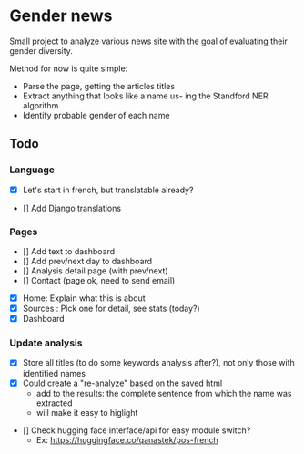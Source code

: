 # Gender news

Small project to analyze various news site with the goal of evaluating their gender diversity.

Method for now is quite simple:

- Parse the page, getting the articles titles
- Extract anything that looks like a name us- ing the Standford NER algorithm
- Identify probable gender of each name

## Todo

### Language

- [x] Let's start in french, but translatable already?
- [] Add Django translations

### Pages

- [] Add text to dashboard
- [] Add prev/next day to dashboard
- [] Analysis detail page (with prev/next)
- [] Contact (page ok, need to send email)
- [x] Home: Explain what this is about
- [x] Sources : Pick one for detail, see stats (today?)
- [x] Dashboard

### Update analysis

- [x] Store all titles (to do some keywords analysis after?), not only those with identified names
- [x] Could create a "re-analyze" based on the saved html
  - add to the results: the complete sentence from which the name was extracted
  - will make it easy to higlight
- [] Check hugging face interface/api for easy module switch?
  - Ex: https://huggingface.co/qanastek/pos-french

